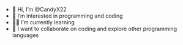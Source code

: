 - 👋 Hi, I’m @CandyX22
- 👀 I’m interested in programming and coding
- 👨‍💻 I’m currently learning 
- 💞️ I want to collaborate on coding and explore other programming languages

